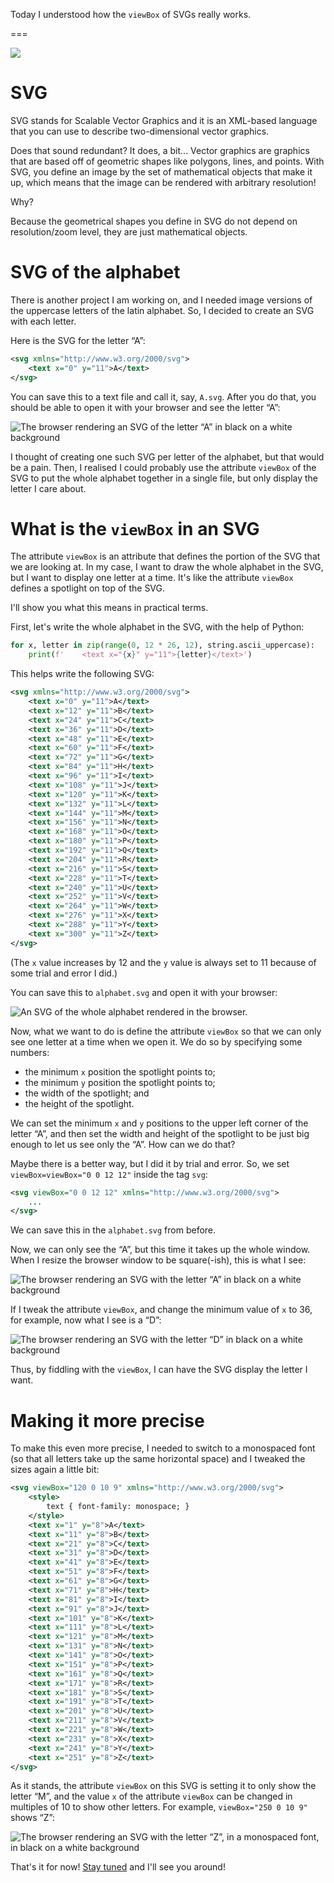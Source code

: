 Today I understood how the `viewBox` of SVGs really works.

===

![](thumbnail.png)


# SVG

SVG stands for Scalable Vector Graphics and it is an XML-based language
that you can use to describe two-dimensional vector graphics.

Does that sound redundant?
It does, a bit...
Vector graphics are graphics that are based off of geometric shapes like polygons, lines, and points.
With SVG, you define an image by the set of mathematical objects that make it up,
which means that the image can be rendered with arbitrary resolution!

Why?

Because the geometrical shapes you define in SVG do not depend on resolution/zoom level,
they are just mathematical objects.


# SVG of the alphabet

There is another project I am working on,
and I needed image versions of the uppercase letters of the latin alphabet.
So, I decided to create an SVG with each letter.

Here is the SVG for the letter “A”:

```xml
<svg xmlns="http://www.w3.org/2000/svg">
    <text x="0" y="11">A</text>
</svg>
```

You can save this to a text file and call it, say, `A.svg`.
After you do that,
you should be able to open it with your browser and see the letter “A”:

![The browser rendering an SVG of the letter “A” in black on a white background](_A.png "`A.svg` rendered by Mozilla Firefox.")

I thought of creating one such SVG per letter of the alphabet,
but that would be a pain.
Then, I realised I could probably use the attribute `viewBox` of the SVG to put the whole alphabet together in a single file,
but only display the letter I care about.


# What is the `viewBox` in an SVG

The attribute `viewBox` is an attribute that defines the portion of the SVG that we are looking at.
In my case, I want to draw the whole alphabet in the SVG,
but I want to display one letter at a time.
It's like the attribute `viewBox` defines a spotlight on top of the SVG.

I'll show you what this means in practical terms.

First, let's write the whole alphabet in the SVG,
with the help of Python:

```py
for x, letter in zip(range(0, 12 * 26, 12), string.ascii_uppercase): 
    print(f'    <text x="{x}" y="11">{letter}</text>')
```

This helps write the following SVG:

```xml
<svg xmlns="http://www.w3.org/2000/svg">
    <text x="0" y="11">A</text>
    <text x="12" y="11">B</text>
    <text x="24" y="11">C</text>
    <text x="36" y="11">D</text>
    <text x="48" y="11">E</text>
    <text x="60" y="11">F</text>
    <text x="72" y="11">G</text>
    <text x="84" y="11">H</text>
    <text x="96" y="11">I</text>
    <text x="108" y="11">J</text>
    <text x="120" y="11">K</text>
    <text x="132" y="11">L</text>
    <text x="144" y="11">M</text>
    <text x="156" y="11">N</text>
    <text x="168" y="11">O</text>
    <text x="180" y="11">P</text>
    <text x="192" y="11">Q</text>
    <text x="204" y="11">R</text>
    <text x="216" y="11">S</text>
    <text x="228" y="11">T</text>
    <text x="240" y="11">U</text>
    <text x="252" y="11">V</text>
    <text x="264" y="11">W</text>
    <text x="276" y="11">X</text>
    <text x="288" y="11">Y</text>
    <text x="300" y="11">Z</text>
</svg>
```

(The `x` value increases by 12 and the `y` value is always set to 11 because of some trial and error I did.)

You can save this to `alphabet.svg` and open it with your browser:

![An SVG of the whole alphabet rendered in the browser.](_alphabet.png "`alphabet.svg` rendered by Mozilla Firefox.")

Now, what we want to do
is define the attribute `viewBox` so that we can only see one letter at a time when we open it.
We do so by specifying some numbers:

 - the minimum `x` position the spotlight points to;
 - the minimum `y` position the spotlight points to;
 - the width of the spotlight; and
 - the height of the spotlight.

We can set the minimum `x` and `y` positions to the upper left corner of the letter “A”,
and then set the width and height of the spotlight to be just big enough to let us see
only the “A”.
How can we do that?

Maybe there is a better way, but I did it by trial and error.
So, we set `viewBox=viewBox="0 0 12 12"` inside the tag `svg`:

```xml
<svg viewBox="0 0 12 12" xmlns="http://www.w3.org/2000/svg">
    ...
</svg>
```

We can save this in the `alphabet.svg` from before.

Now, we can only see the “A”,
but this time it takes up the whole window.
When I resize the browser window to be square(-ish),
this is what I see:

![The browser rendering an SVG with the letter “A” in black on a white background](_A_big.png "`alphabet.svg` rendered by Mozilla Firefox.")

If I tweak the attribute `viewBox`,
and change the minimum value of `x` to 36, for example,
now what I see is a “D”:

![The browser rendering an SVG with the letter “D” in black on a white background](_D_big.png "`alphabet.svg` rendered by Mozilla Firefox after adjusting the attribute `viewBox`.")

Thus, by fiddling with the `viewBox`,
I can have the SVG display the letter I want.


# Making it more precise

To make this even more precise,
I needed to switch to a monospaced font
(so that all letters take up the same horizontal space)
and I tweaked the sizes again a little bit:

```xml
<svg viewBox="120 0 10 9" xmlns="http://www.w3.org/2000/svg">
    <style>
        text { font-family: monospace; }
    </style>
    <text x="1" y="8">A</text>
    <text x="11" y="8">B</text>
    <text x="21" y="8">C</text>
    <text x="31" y="8">D</text>
    <text x="41" y="8">E</text>
    <text x="51" y="8">F</text>
    <text x="61" y="8">G</text>
    <text x="71" y="8">H</text>
    <text x="81" y="8">I</text>
    <text x="91" y="8">J</text>
    <text x="101" y="8">K</text>
    <text x="111" y="8">L</text>
    <text x="121" y="8">M</text>
    <text x="131" y="8">N</text>
    <text x="141" y="8">O</text>
    <text x="151" y="8">P</text>
    <text x="161" y="8">Q</text>
    <text x="171" y="8">R</text>
    <text x="181" y="8">S</text>
    <text x="191" y="8">T</text>
    <text x="201" y="8">U</text>
    <text x="211" y="8">V</text>
    <text x="221" y="8">W</text>
    <text x="231" y="8">X</text>
    <text x="241" y="8">Y</text>
    <text x="251" y="8">Z</text>
</svg>
```

As it stands, the attribute `viewBox` on this SVG is setting it to only show the letter “M”,
and the value `x` of the attribute `viewBox` can be changed in multiples of 10 to show other letters.
For example, `viewBox="250 0 10 9"` shows “Z”:

![The browser rendering an SVG with the letter “Z”, in a monospaced font, in black on a white background](_Z_big.png "`alphabet.svg` showing a monospaced “Z”.")


That's it for now! [Stay tuned][subscribe] and I'll see you around!

[subscribe]: /subscribe
